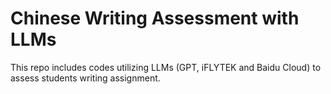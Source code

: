 # Chinese Writing Assessment with LLMs
This repo includes codes utilizing LLMs (GPT, iFLYTEK and Baidu Cloud) to assess students writing assignment.

